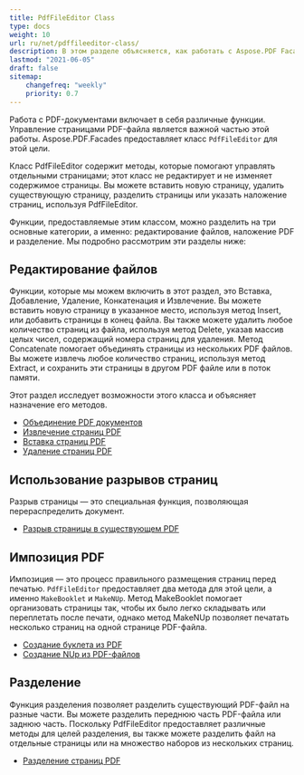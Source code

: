 ```yaml
---
title: PdfFileEditor Class
type: docs
weight: 10
url: ru/net/pdffileeditor-class/
description: В этом разделе объясняется, как работать с Aspose.PDF Facades, используя класс PdfFileEditor.
lastmod: "2021-06-05"
draft: false
sitemap:
    changefreq: "weekly"
    priority: 0.7
---
```


Работа с PDF-документами включает в себя различные функции. Управление страницами PDF-файла является важной частью этой работы. Aspose.PDF.Facades предоставляет класс `PdfFileEditor` для этой цели.

Класс PdfFileEditor содержит методы, которые помогают управлять отдельными страницами; этот класс не редактирует и не изменяет содержимое страницы. Вы можете вставить новую страницу, удалить существующую страницу, разделить страницы или указать наложение страниц, используя PdfFileEditor.

Функции, предоставляемые этим классом, можно разделить на три основные категории, а именно: редактирование файлов, наложение PDF и разделение. Мы подробно рассмотрим эти разделы ниже:

## Редактирование файлов

Функции, которые мы можем включить в этот раздел, это Вставка, Добавление, Удаление, Конкатенация и Извлечение. Вы можете вставить новую страницу в указанное место, используя метод Insert, или добавить страницы в конец файла. Вы также можете удалить любое количество страниц из файла, используя метод Delete, указав массив целых чисел, содержащий номера страниц для удаления. Метод Concatenate помогает объединять страницы из нескольких PDF файлов. Вы можете извлечь любое количество страниц, используя метод Extract, и сохранить эти страницы в другом PDF файле или в поток памяти.

Этот раздел исследует возможности этого класса и объясняет назначение его методов.

- [Объединение PDF документов](/pdf/net/concatenate-pdf-documents/)
- [Извлечение страниц PDF](/pdf/net/extract-pdf-pages/)
- [Вставка страниц PDF](/pdf/net/insert-pdf-pages/)
- [Удаление страниц PDF](/pdf/net/delete-pdf-pages/)

## Использование разрывов страниц

Разрыв страницы — это специальная функция, позволяющая перераспределить документ.

- [Разрыв страницы в существующем PDF](/pdf/net/page-break-in-existing-pdf/)

## Импозиция PDF

Импозиция — это процесс правильного размещения страниц перед печатью. `PdfFileEditor` предоставляет два метода для этой цели, а именно `MakeBooklet` и `MakeNUp`. Метод MakeBooklet помогает организовать страницы так, чтобы их было легко складывать или переплетать после печати, однако метод MakeNUp позволяет печатать несколько страниц на одной странице PDF-файла.

- [Создание буклета из PDF](/pdf/net/make-booklet-of-pdf/)
- [Создание NUp из PDF-файлов](/pdf/net/make-nup-of-pdf-files/)

## Разделение

Функция разделения позволяет разделить существующий PDF-файл на разные части. Вы можете разделить переднюю часть PDF-файла или заднюю часть. Поскольку PdfFileEditor предоставляет различные методы для целей разделения, вы также можете разделить файл на отдельные страницы или на множество наборов из нескольких страниц.

- [Разделение страниц PDF](/pdf/net/split-pdf-pages/)